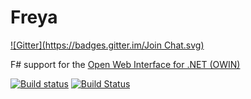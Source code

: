 # Freya
[![Gitter](https://badges.gitter.im/Join Chat.svg)](https://gitter.im/freya-fs/freya?utm_source=badge&utm_medium=badge&utm_campaign=pr-badge&utm_content=badge)

F# support for the [Open Web Interface for .NET (OWIN)](http://owin.org/)

[![Build status](https://ci.appveyor.com/api/projects/status/a0lwth322atew5vm/branch/develop?svg=true)](https://ci.appveyor.com/project/panesofglass/freya)
[![Build Status](https://travis-ci.org/freya-fs/freya.svg?branch=develop)](https://travis-ci.org/freya-fs/freya)
